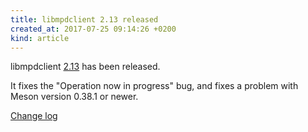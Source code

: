 ```yaml
---
title: libmpdclient 2.13 released
created_at: 2017-07-25 09:14:26 +0200
kind: article
---
```


libmpdclient
[2.13](http://www.musicpd.org/download/libmpdclient/2/libmpdclient-2.13.tar.xz)
has been released.

It fixes the "Operation now in progress" bug, and fixes a problem with
Meson version 0.38.1 or newer.

[Change log](http://git.musicpd.org/cgit/master/libmpdclient.git/plain/NEWS?h=v2.13)
